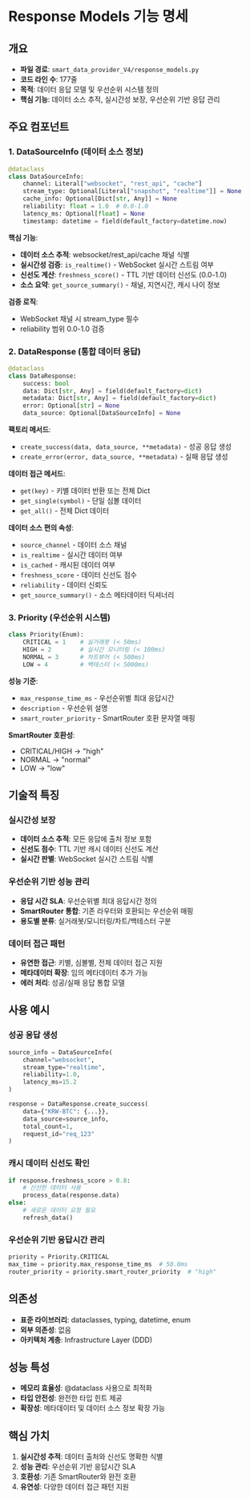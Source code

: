 # Response Models 기능 명세

## 개요
- **파일 경로**: `smart_data_provider_V4/response_models.py`
- **코드 라인 수**: 177줄
- **목적**: 데이터 응답 모델 및 우선순위 시스템 정의
- **핵심 기능**: 데이터 소스 추적, 실시간성 보장, 우선순위 기반 응답 관리

## 주요 컴포넌트

### 1. DataSourceInfo (데이터 소스 정보)
```python
@dataclass
class DataSourceInfo:
    channel: Literal["websocket", "rest_api", "cache"]
    stream_type: Optional[Literal["snapshot", "realtime"]] = None
    cache_info: Optional[Dict[str, Any]] = None
    reliability: float = 1.0  # 0.0-1.0
    latency_ms: Optional[float] = None
    timestamp: datetime = field(default_factory=datetime.now)
```

**핵심 기능**:
- **데이터 소스 추적**: websocket/rest_api/cache 채널 식별
- **실시간성 검증**: `is_realtime()` - WebSocket 실시간 스트림 여부
- **신선도 계산**: `freshness_score()` - TTL 기반 데이터 신선도 (0.0-1.0)
- **소스 요약**: `get_source_summary()` - 채널, 지연시간, 캐시 나이 정보

**검증 로직**:
- WebSocket 채널 시 stream_type 필수
- reliability 범위 0.0-1.0 검증

### 2. DataResponse (통합 데이터 응답)
```python
@dataclass
class DataResponse:
    success: bool
    data: Dict[str, Any] = field(default_factory=dict)
    metadata: Dict[str, Any] = field(default_factory=dict)
    error: Optional[str] = None
    data_source: Optional[DataSourceInfo] = None
```

**팩토리 메서드**:
- `create_success(data, data_source, **metadata)` - 성공 응답 생성
- `create_error(error, data_source, **metadata)` - 실패 응답 생성

**데이터 접근 메서드**:
- `get(key)` - 키별 데이터 반환 또는 전체 Dict
- `get_single(symbol)` - 단일 심볼 데이터
- `get_all()` - 전체 Dict 데이터

**데이터 소스 편의 속성**:
- `source_channel` - 데이터 소스 채널
- `is_realtime` - 실시간 데이터 여부
- `is_cached` - 캐시된 데이터 여부
- `freshness_score` - 데이터 신선도 점수
- `reliability` - 데이터 신뢰도
- `get_source_summary()` - 소스 메타데이터 딕셔너리

### 3. Priority (우선순위 시스템)
```python
class Priority(Enum):
    CRITICAL = 1    # 실거래봇 (< 50ms)
    HIGH = 2        # 실시간 모니터링 (< 100ms)
    NORMAL = 3      # 차트뷰어 (< 500ms)
    LOW = 4         # 백테스터 (< 5000ms)
```

**성능 기준**:
- `max_response_time_ms` - 우선순위별 최대 응답시간
- `description` - 우선순위 설명
- `smart_router_priority` - SmartRouter 호환 문자열 매핑

**SmartRouter 호환성**:
- CRITICAL/HIGH → "high"
- NORMAL → "normal"
- LOW → "low"

## 기술적 특징

### 실시간성 보장
- **데이터 소스 추적**: 모든 응답에 출처 정보 포함
- **신선도 점수**: TTL 기반 캐시 데이터 신선도 계산
- **실시간 판별**: WebSocket 실시간 스트림 식별

### 우선순위 기반 성능 관리
- **응답 시간 SLA**: 우선순위별 최대 응답시간 정의
- **SmartRouter 통합**: 기존 라우터와 호환되는 우선순위 매핑
- **용도별 분류**: 실거래봇/모니터링/차트/백테스터 구분

### 데이터 접근 패턴
- **유연한 접근**: 키별, 심볼별, 전체 데이터 접근 지원
- **메타데이터 확장**: 임의 메타데이터 추가 가능
- **에러 처리**: 성공/실패 응답 통합 모델

## 사용 예시

### 성공 응답 생성
```python
source_info = DataSourceInfo(
    channel="websocket",
    stream_type="realtime",
    reliability=1.0,
    latency_ms=15.2
)

response = DataResponse.create_success(
    data={"KRW-BTC": {...}},
    data_source=source_info,
    total_count=1,
    request_id="req_123"
)
```

### 캐시 데이터 신선도 확인
```python
if response.freshness_score > 0.8:
    # 신선한 데이터 사용
    process_data(response.data)
else:
    # 새로운 데이터 요청 필요
    refresh_data()
```

### 우선순위 기반 응답시간 관리
```python
priority = Priority.CRITICAL
max_time = priority.max_response_time_ms  # 50.0ms
router_priority = priority.smart_router_priority  # "high"
```

## 의존성
- **표준 라이브러리**: dataclasses, typing, datetime, enum
- **외부 의존성**: 없음
- **아키텍처 계층**: Infrastructure Layer (DDD)

## 성능 특성
- **메모리 효율성**: @dataclass 사용으로 최적화
- **타입 안전성**: 완전한 타입 힌트 제공
- **확장성**: 메타데이터 및 데이터 소스 정보 확장 가능

## 핵심 가치
1. **실시간성 추적**: 데이터 출처와 신선도 명확한 식별
2. **성능 관리**: 우선순위 기반 응답시간 SLA
3. **호환성**: 기존 SmartRouter와 완전 호환
4. **유연성**: 다양한 데이터 접근 패턴 지원
